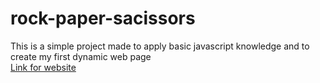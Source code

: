# rock-paper-sacissors
This is a simple project made to apply basic javascript knowledge and to create my first dynamic web page <br>
[Link for website](https://duarte0903.github.io/rock-paper-sacissors/)
